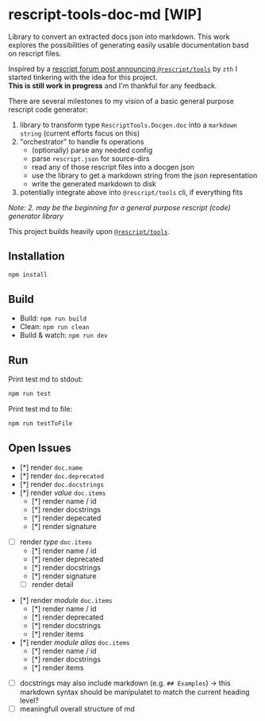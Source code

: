 # rescript-tools-doc-md [WIP]

Library to convert an extracted docs json into markdown. This work explores the possibilities of generating easily usable documentation basd on rescript files.

Inspired by a [rescript forum post announcing `@rescript/tools`](https://forum.rescript-lang.org/t/ann-rescript-language-server-and-rescript-tools-released/4819?u=woeps) by `zth` I started tinkering with the idea for this project.  
**This is still work in progress** and I'm thankful for any feedback.

There are several milestones to my vision of a basic general purpose rescript code generator:

1. library to transform type `RescriptTools.Docgen.doc` into a `markdown string` (current efforts focus on this)
2. "orchestrator" to handle fs operations
   - (optionally) parse any needed config
   - parse `rescript.json` for source-dirs
   - read any of those rescript files into a docgen json
   - use the library to get a markdown string from the json representation
   - write the generated markdown to disk
3. potentially integrate above into `@rescript/tools` cli, if everything fits

_Note: 2. may be the beginning for a general purpose rescript (code) generator library_

This project builds heavily upon [`@rescript/tools`](https://github.com/rescript-lang/rescript-vscode/tree/master/tools).

## Installation

```sh
npm install
```

## Build

- Build: `npm run build`
- Clean: `npm run clean`
- Build & watch: `npm run dev`

## Run

Print test md to stdout:

```sh
npm run test
```

Print test md to file:

```sh
npm run testToFile
```

## Open Issues

- [*] render `doc.name`
- [*] render `doc.deprecated`
- [*] render `doc.docstrings`
- [*] render _value_ `doc.items`
  - [*] render name / id
  - [*] render docstrings
  - [*] render depecated
  - [*] render signature
- [ ] render _type_ `doc.items`
  - [*] render name / id
  - [*] render deprecated
  - [*] render docstrings
  - [*] render signature
  - [ ] render detail
- [*] render _module_ `doc.items`
  - [*] render name / id
  - [*] render deprecated
  - [*] render docstrings
  - [*] render items
- [*] render _module alias_ `doc.items`
  - [*] render name / id
  - [*] render docstrings
  - [*] render items
- [ ] docstrings may also include markdown (e.g. `## Examples`) -> this markdown syntax should be manipulatet to match the current heading level?
- [ ] meaningfull overall structure of md
